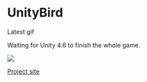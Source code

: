 UnityBird
=========

Latest gif

Waiting for Unity 4.6 to finish the whole game.

<img src="https://cloud.githubusercontent.com/assets/1802419/3210677/ac3aee54-eed9-11e3-8e2d-b1ff58c36b17.gif">

<a href="https://github.com/crosslife/UnityBird">Project site</a>
